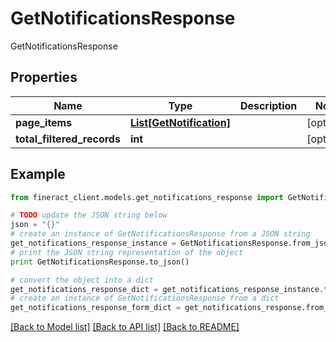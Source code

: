 # GetNotificationsResponse

GetNotificationsResponse

## Properties

Name | Type | Description | Notes
------------ | ------------- | ------------- | -------------
**page_items** | [**List[GetNotification]**](GetNotification.md) |  | [optional] 
**total_filtered_records** | **int** |  | [optional] 

## Example

```python
from fineract_client.models.get_notifications_response import GetNotificationsResponse

# TODO update the JSON string below
json = "{}"
# create an instance of GetNotificationsResponse from a JSON string
get_notifications_response_instance = GetNotificationsResponse.from_json(json)
# print the JSON string representation of the object
print GetNotificationsResponse.to_json()

# convert the object into a dict
get_notifications_response_dict = get_notifications_response_instance.to_dict()
# create an instance of GetNotificationsResponse from a dict
get_notifications_response_form_dict = get_notifications_response.from_dict(get_notifications_response_dict)
```
[[Back to Model list]](../README.md#documentation-for-models) [[Back to API list]](../README.md#documentation-for-api-endpoints) [[Back to README]](../README.md)


